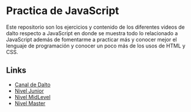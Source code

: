 # Practica de JavaScript

Este repositorio son los ejercicios y contenido de los diferentes videos de dalto respecto a JavaScript
en donde se muestra todo lo relacionado a JavaScript además de fomentarme a practicar más y conocer mejor el
lenguaje de programación y conocer un poco más de los usos de HTML y CSS.

## Links

- [Canal de Dalto](https://www.youtube.com/c/soydalto)
- [Nivel Junior](https://www.youtube.com/watch?v=z95mZVUcJ-E)
- [Nivel MidLevel](https://www.youtube.com/watch?v=xOinGb2MZSk)
- [Nivel Master](https://www.youtube.com/watch?v=EbMi1Qj4rVE)
